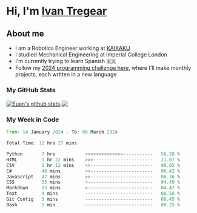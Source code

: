 # Hi, I'm [Ivan Tregear](https://www.linkedin.com/in/ivantregear/)

## About me

* I am a Robotics Engineer working at [KAIKAKU](https://github.com/KAIKAKU-AI)
* I studied Mechanical Engineering at Imperial College London
* I'm currently trying to learn Spanish :es:
* Follow my [2024 programming challenge here](https://github.com/ITregear?tab=repositories), where I'll make monthly projects, each written in a new language


### My GitHub Stats

<a href="#my-github-stats">
  <img align="center" src="https://github-readme-stats.vercel.app/api?username=itregear&count_private=true&show_icons=true&include_all_commits=true&theme=material-palenight" alt="Euan's github stats" />
</a>

<a href="#my-github-stats">
  <img align="center" src="https://github-readme-stats.vercel.app/api/top-langs/?username=itregear&layout=compact&theme=material-palenight" />
</a>

### My Week in Code
<!--START_SECTION:waka-->

```rust
From: 14 January 2024 - To: 06 March 2024

Total Time: 12 hrs 27 mins

Python       7 hrs           >>>>>>>>>>>>>>-----------   56.28 %
HTML         1 hr 22 mins    >>>----------------------   11.07 %
CSV          1 hr 12 mins    >>-----------------------   09.65 %
C#           48 mins         >>-----------------------   06.42 %
JavaScript   47 mins         >>-----------------------   06.36 %
CSS          33 mins         >------------------------   04.49 %
Markdown     33 mins         >------------------------   04.42 %
Text         4 mins          -------------------------   00.56 %
Git Config   3 mins          -------------------------   00.45 %
Bash         1 min           -------------------------   00.25 %
```

<!--END_SECTION:waka-->
